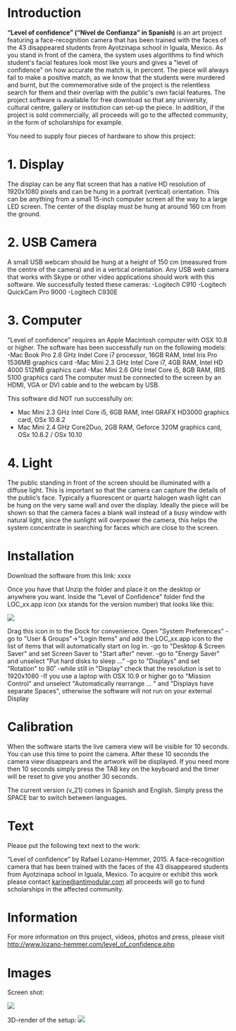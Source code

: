 # Introduction

**“Level of confidence” (“Nivel de Confianza” in Spanish)** is an art project featuring a face-recognition camera that has been trained with the faces of the 43 disappeared students from Ayotzinapa school in Iguala, Mexico. As you stand in front of the camera, the system uses algorithms to find which student's facial features look most like yours and gives a "level of confidence" on how accurate the match is, in percent. The piece will always fail to make a positive match, as we know that the students were murdered and burnt, but the commemorative side of the project is the relentless search for them and their overlap with the public's own facial features. The project software is available for free download so that any university, cultural centre, gallery or institution can set-up the piece. In addition, if the project is sold commercially, all proceeds will go to the affected community, in the form of scholarships for example.

You need to supply four pieces of hardware to show this project: 


# 1. Display
The display can be any flat screen that has a native HD resolution of 1920x1080 pixels and can be hung in a portrait (vertical) orientation. This can be anything from a small 15-inch computer screen all the way to a large LED screen. The center of the display must be hung at around 160 cm from the ground.

# 2. USB Camera
A small USB webcam should be hung at a height of 150 cm (measured from the centre of the camera) and in a vertical orientation. Any USB web camera that works with Skype or other video applications should work with this software. We successfully tested these cameras:
-Logitech C910
-Logitech QuickCam Pro 9000
-Logitech C930E

# 3. Computer
"Level of confidence" requires an Apple Macintosh computer with OSX 10.8 or higher. The software has been successfully run on the following models:
-Mac Book Pro 2.8 GHz Indel Core i7 processor, 16GB RAM, Intel Iris Pro 1536MB graphics card
-Mac Mini 2.3 GHz Intel Core i7, 4GB RAM, Intel HD 4000 512MB graphics card
-Mac Mini 2.6 GHz Intel Core i5, 8GB RAM, IRIS 5100 graphics card
The computer must be connected to the screen by an HDMI, VGA or DVI cable and to the webcam by USB.

This software did NOT run successfully on:
- Mac Mini 2.3 GHz Intel Core i5, 6GB RAM, Intel GRAFX HD3000 graphics card, OSx 10.8.2
- Mac Mini 2.4 GHz Core2Duo, 2GB RAM, Geforce 320M graphics card, OSx 10.8.2 / OSx 10.10

# 4. Light
The public standing in front of the screen should be illuminated with a diffuse light. This is important so that the camera can capture the details of the public’s face. Typically a fluorescent or quartz halogen wash light can be hung on the very same wall and over the display. Ideally the piece will be shown so that the camera faces a blank wall instead of a busy window with natural light, since the sunlight will overpower the camera, this helps the system concentrate in searching for faces which are close to the screen.

# Installation
Download the software from this link: xxxx

Once you have that Unzip the folder and place it on the desktop or anywhere you want. Inside the "Level of Confidence" folder find the LOC_xx.app icon (xx stands for the version number) that looks like this:

![](https://github.com/antimodular/Level-of-Confidence/blob/master/images/icon_small.png)

Drag this icon in to the Dock for convenience.
Open "System Preferences"
-go to "User & Groups"->"Login Items" and add the LOC_xx.app icon to the list of items that will automatically start on log in.
-go to "Desktop & Screen Saver" and set Screen Saver to "Start after" never.
-go to "Energy Saver" and unselect "Put hard disks to sleep ..."
-go to "Displays" and set "Rotation" to 90˚
-while still in "Display" check that the resolution is set to 1920x1080
-If you use a laptop with OSX 10.9 or higher go to "Mission Control" and unselect "Automatically rearrange ... " and "Displays have separate Spaces", otherwise the software will not run on your external Display


# Calibration
When the software starts the live camera view will be visible for 10 seconds. You can use this time to point the camera. After these 10 seconds the camera view disappears and the artwork will be displayed. If you need more then 10 seconds simply press the TAB key on the keyboard and the timer will be reset to give you another 30 seconds.

The current version (v_21) comes in Spanish and English. Simply press the SPACE bar to switch between languages.

# Text
Please put the following text next to the work:

“Level of confidence” by Rafael Lozano-Hemmer, 2015. A face-recognition camera that has been trained with the faces of the 43 disappeared students from Ayotzinapa school in Iguala, Mexico. To acquire or exhibit this work please contact karine@antimodular.com all proceeds will go to fund scholarships in the affected community.


# Information
For more information on this project, videos, photos and press, please visit <http://www.lozano-hemmer.com/level_of_confidence.php>

# Images
Screen shot:

![](https://raw.githubusercontent.com/antimodular/Level-of-Confidence/master/images/Screen_Shot.png)

3D-render of the setup:
![](https://raw.githubusercontent.com/antimodular/Level-of-Confidence/master/images/3d_model.png)